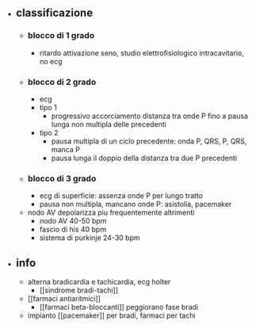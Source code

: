 - ## classificazione
	- ### blocco di  1 grado
		- ritardo attivazione seno, studio elettrofisiologico intracavitario, no ecg
	- ### blocco di  2 grado
		- ecg
		- tipo 1
			- progressivo accorciamento distanza tra onde P fino a pausa lunga non multipla delle precedenti
		- tipo 2
			- pausa multipla di un ciclo precedente: onda P, QRS, P, QRS, manca P
			- pausa lunga il doppio della distanza tra due P precedenti
	- ### blocco di  3 grado
		- ecg di superficie: assenza onde P per lungo tratto
		- pausa non multipla, mancano onde P: asistolia, pacemaker
	- nodo AV depolarizza piu frequentemente altrimenti
		- nodo AV 40-50 bpm
		- fascio di his 40 bpm
		- sistema di purkinje 24-30 bpm
- ## info
	- alterna bradicardia e tachicardia, ecg holter
		- [[sindrome bradi-tachi]]
	- [[farmaci antiaritmici]]
		- [[farmaci beta-bloccanti]] peggiorano fase bradi
	- impianto [[pacemaker]] per bradi, farmaci per tachi